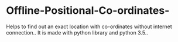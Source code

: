# Offline-Positional-Co-ordinates-
Helps to find out an exact location with co-ordinates without internet connection..
It is made with python library and python 3.5..

